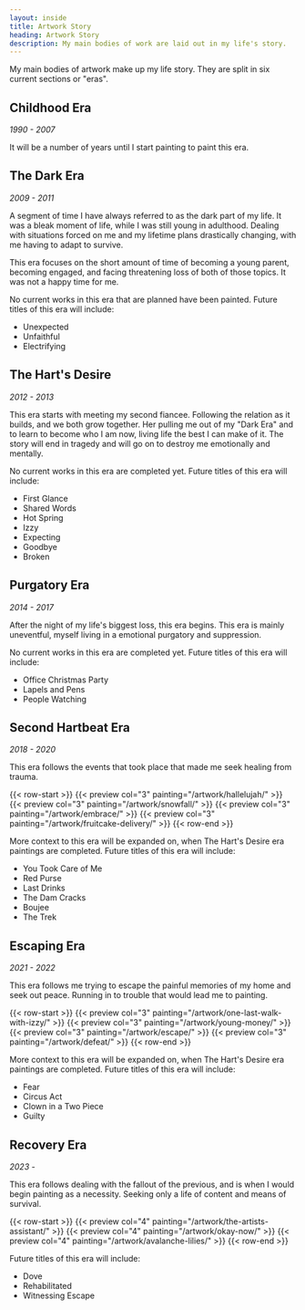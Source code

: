 ```yaml
---
layout: inside
title: Artwork Story
heading: Artwork Story
description: My main bodies of work are laid out in my life's story.
---
```


My main bodies of artwork make up my life story. They are split in six current sections or "eras".

## Childhood Era ##
_1990 - 2007_

It will be a number of years until I start painting to paint this era.

## The Dark Era ##
_2009 - 2011_

A segment of time I have always referred to as the dark part of my life. It was a bleak moment of life, while I was still young in adulthood. Dealing with situations forced on me and my lifetime plans drastically changing, with me having to adapt to survive.

This era focuses on the short amount of time of becoming a young parent, becoming engaged, and facing threatening loss of both of those topics. It was not a happy time for me.

No current works in this era that are planned have been painted. Future titles of this era will include:
  * Unexpected
  * Unfaithful
  * Electrifying

## The Hart's Desire ##
_2012 - 2013_

This era starts with meeting my second fiancee. Following the relation as it builds, and we both grow together. Her pulling me out of my "Dark Era" and to learn to become who I am now, living life the best I can make of it. The story will end in tragedy and will go on to destroy me emotionally and mentally.

No current works in this era are completed yet. Future titles of this era will include:
  * First Glance
  * Shared Words
  * Hot Spring
  * Izzy
  * Expecting
  * Goodbye
  * Broken

## Purgatory Era ##
_2014 - 2017_

After the night of my life's biggest loss, this era begins. This era is mainly uneventful, myself living in a emotional purgatory and suppression. 

No current works in this era are completed yet. Future titles of this era will include:
  * Office Christmas Party
  * Lapels and Pens
  * People Watching

## Second Hartbeat Era ##
_2018 - 2020_

This era follows the events that took place that made me seek healing from trauma.

{{< row-start >}}
    {{< preview col="3" painting="/artwork/hallelujah/" >}}
    {{< preview col="3" painting="/artwork/snowfall/" >}}
    {{< preview col="3" painting="/artwork/embrace/" >}}
    {{< preview col="3" painting="/artwork/fruitcake-delivery/" >}}
{{< row-end >}}

More context to this era will be expanded on, when The Hart's Desire era paintings are completed. Future titles of this era will include:
  * You Took Care of Me
  * Red Purse
  * Last Drinks
  * The Dam Cracks
  * Boujee
  * The Trek

## Escaping Era ##
_2021 - 2022_

This era follows me trying to escape the painful memories of my home and seek out peace. Running in to trouble that would lead me to painting.

{{< row-start >}}
    {{< preview col="3" painting="/artwork/one-last-walk-with-izzy/" >}}
    {{< preview col="3" painting="/artwork/young-money/" >}}
    {{< preview col="3" painting="/artwork/escape/" >}}
    {{< preview col="3" painting="/artwork/defeat/" >}}
{{< row-end >}}

More context to this era will be expanded on, when The Hart's Desire era paintings are completed. Future titles of this era will include:
  * Fear
  * Circus Act
  * Clown in a Two Piece
  * Guilty

## Recovery Era ##
_2023 -_

This era follows dealing with the fallout of the previous, and is when I would begin painting as a necessity. Seeking only a life of content and means of survival.

{{< row-start >}}
    {{< preview col="4" painting="/artwork/the-artists-assistant/" >}}
    {{< preview col="4" painting="/artwork/okay-now/" >}}
    {{< preview col="4" painting="/artwork/avalanche-lilies/" >}}
{{< row-end >}}

Future titles of this era will include:
  * Dove
  * Rehabilitated
  * Witnessing Escape